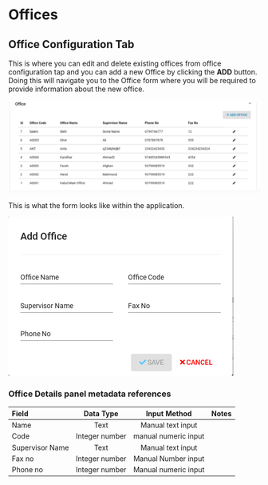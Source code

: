 # Offices

## Office Configuration Tab

This is where you can edit and delete existing offices from office  configuration tap and you can add a new Office by clicking the **ADD** button. Doing this will navigate you to the Office form where you will be required to provide information about the new office.

![](../../.gitbook/assets/image%20%2853%29.png)

This is what the form looks like within the application.

![](../../.gitbook/assets/image%20%2810%29.png)

### Office Details panel metadata references

| Field | Data Type | Input Method | Notes |
| :--- | :---: | :---: | :--- |
| Name | Text | Manual text input |  |
| Code | Integer number | manual numeric input |  |
| Supervisor Name | Text | Manual text input |  |
| Fax no | Integer number | Manual Number input |  |
| Phone no | Integer number | Manual numeric input |  |



